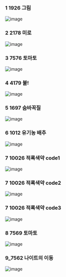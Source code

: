 <!--
https://github.com/audxo112/kotlin-algorithm/issues/11
-->
### 1 1926 그림
![image](https://user-images.githubusercontent.com/9216335/190851707-c763ec59-119d-49a7-8a4c-ad24de74ade8.png)

### 2 2178 미로
![image](https://user-images.githubusercontent.com/9216335/190851686-1f0b0091-d054-4d38-8d21-bc75c5136a32.png)

### 3 7576 토마토
![image](https://user-images.githubusercontent.com/9216335/190851674-84e6fc9b-328b-493b-8abd-262102a6efcd.png)

### 4 4179 불!
![image](https://user-images.githubusercontent.com/9216335/190851644-b407074a-816d-41cc-8982-d443c63b9f1b.png)

### 5 1697 숨바꼭질
![image](https://user-images.githubusercontent.com/9216335/190851628-d6c58470-dc5c-4154-acf1-66c1d8ee8cc3.png)

### 6 1012 유기농 배추
![image](https://user-images.githubusercontent.com/9216335/190851605-408feb01-71b1-41ab-b81f-a026d126ef02.png)

### 7 10026 적록색약 code1
![image](https://user-images.githubusercontent.com/9216335/210892013-717d7dd7-bef4-4517-ad73-d4f54a24b19a.png)

### 7 10026 적록색약 code2
![image](https://user-images.githubusercontent.com/9216335/210891958-3f1b8db2-d149-4e25-b72b-8cc426bd2dc2.png)

### 7 10026 적록색약 code3
![image](https://user-images.githubusercontent.com/9216335/210891766-23f67935-e163-48ed-916f-16296e6058ca.png)

### 8 7569 토마토
![image](https://user-images.githubusercontent.com/9216335/210891572-f0260e19-3832-4d89-8fd5-6d25117c6d05.png)

### 9_7562 나이트의 이동
![image](https://user-images.githubusercontent.com/9216335/210892079-40292ed8-bc0b-4590-a6d0-5e5c7f24a18d.png)